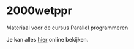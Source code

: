 # 2000wetppr

Materiaal voor de cursus Parallel programmeren

Je kan alles [hier](https://etijskens.github.io/wetppr) online bekijken.